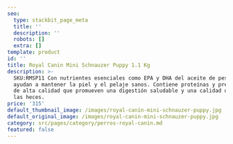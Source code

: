 ```yaml
---
seo:
  type: stackbit_page_meta
  title: ''
  description: ''
  robots: []
  extra: []
template: product
id: ''
title: Royal Canin Mini Schnauzer Puppy 1.1 Kg
description: >-
  SKU:RMSP11 Con nutrientes esenciales como EPA y DHA del aceite de pescado que
  ayudan a mantener la piel y el pelaje sanos. Contiene proteínas y prebióticos
  de alta calidad que promueven una digestión saludable y una calidad óptima de
  las heces.
price: '315'
default_thumbnail_image: /images/royal-canin-mini-schnauzer-puppy.jpg
default_original_image: /images/royal-canin-mini-schnauzer-puppy.jpg
category: src/pages/category/perros-royal-canin.md
featured: false
---
```

